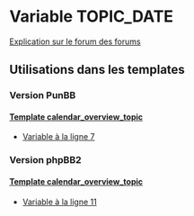 # Variable TOPIC_DATE
[Explication sur le forum des forums](http://forum.forumactif.com/t294113-listing-des-variables#TOPIC_DATE)

## Utilisations dans les templates

### Version PunBB

#### [Template calendar_overview_topic](punbb/calendar_overview_topic.md)
* [Variable à la ligne 7](../punbb/calendar_overview_topic.tpl#L7)

### Version phpBB2

#### [Template calendar_overview_topic](subsilver/calendar_overview_topic.md)
* [Variable à la ligne 11](../subsilver/calendar_overview_topic.tpl#L11)